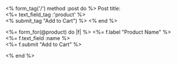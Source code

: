 <% form_tag('/') method :post do %>
    <label>Post title:</label><br>
    <%= text_field_tag :'product' %><br>
    <% submit_tag "Add to Cart") %>
<% end %>


<%= form_for(@product) do |f| %>
    <%= f.label "Product Name" %><br>
    <%= f.text_field :name %><br> 
  <%= f.submit "Add to Cart" %>

<% end %>
